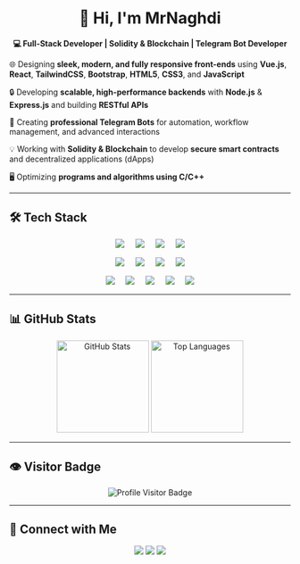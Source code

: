 <h1 align="center">👋 Hi, I'm <bold>MrNaghdi</bold></h1>

<p align="center">
 <b>💻 Full-Stack Developer | Solidity & Blockchain | Telegram Bot Developer</b>

🌐 Designing **sleek, modern, and fully responsive front-ends** using <b>Vue.js</b>, <b>React</b>, <b>TailwindCSS</b>, <b>Bootstrap</b>, <b>HTML5</b>, <b>CSS3</b>, and <b>JavaScript</b>

🔒 Developing **scalable, high-performance backends** with <b>Node.js</b> & <b>Express.js</b> and building **RESTful APIs**

🤖 Creating **professional Telegram Bots** for automation, workflow management, and advanced interactions

💡 Working with <b>Solidity & Blockchain</b> to develop **secure smart contracts** and decentralized applications (dApps)

🖥️ Optimizing **programs and algorithms using C/C++**
 
</p>

---

## 🛠️ Tech Stack


<p align="center">
  <!-- ردیف ۲ -->
  <img src="https://img.shields.io/badge/HTML5-E34F26?style=for-the-badge&logo=html5&logoColor=white"/>
  &nbsp;&nbsp;&nbsp;
  <img src="https://img.shields.io/badge/CSS3-1572B6?style=for-the-badge&logo=css3&logoColor=white"/>
  &nbsp;&nbsp;&nbsp;
  <img src="https://img.shields.io/badge/TailwindCSS-06B6D4?style=for-the-badge&logo=tailwind-css&logoColor=white"/>
  &nbsp;&nbsp;&nbsp;
  <img src="https://img.shields.io/badge/Bootstrap-7952B3?style=for-the-badge&logo=bootstrap&logoColor=white"/>
</p>

<p align="center">
  <!-- ردیف ۱ -->
  <img src="https://img.shields.io/badge/JavaScript-F7DF1E?style=for-the-badge&logo=javascript&logoColor=black"/>
  &nbsp;&nbsp;&nbsp;
  <img src="https://img.shields.io/badge/Node.js-339933?style=for-the-badge&logo=node.js&logoColor=white"/>
  &nbsp;&nbsp;&nbsp;
  <img src="https://img.shields.io/badge/Vue.js-35495E?style=for-the-badge&logo=vue.js&logoColor=4FC08D"/>
  &nbsp;&nbsp;&nbsp;
  <img src="https://img.shields.io/badge/React-61DAFB?style=for-the-badge&logo=react&logoColor=black"/>
</p>


<p align="center">
  <!-- ردیف ۳ -->
  <img src="https://img.shields.io/badge/Telegram_Bot-0088CC?style=for-the-badge&logo=telegram&logoColor=white"/>
  &nbsp;&nbsp;&nbsp;
  <img src="https://img.shields.io/badge/C/C++-00599C?style=for-the-badge&logo=c%2B%2B&logoColor=white"/>
  &nbsp;&nbsp;&nbsp;
  <img src="https://img.shields.io/badge/Solidity-363636?style=for-the-badge&logo=ethereum&logoColor=white"/>
  &nbsp;&nbsp;&nbsp;
  <img src="https://img.shields.io/badge/RESTful_API-FF6C37?style=for-the-badge&logo=swagger&logoColor=white"/>
  &nbsp;&nbsp;&nbsp;
  <img src="https://img.shields.io/badge/Responsive_Web-00A3E0?style=for-the-badge&logo=html5&logoColor=white"/>
</p>




---

## 📊 GitHub Stats

<p align="center">
  <img src="https://github-readme-stats.vercel.app/api?username=MrNaghdi&show_icons=true&theme=radical&hide_title=true" alt="GitHub Stats" height="165"/>
  <img src="https://github-readme-stats.vercel.app/api/top-langs/?username=MrNaghdi&layout=compact&theme=radical" alt="Top Languages" height="165"/>
</p>

---

## 👁️ Visitor Badge

<p align="center">
  <img src="https://visitor-badge.laobi.icu/badge?page_id=MrNaghdi.MrNaghdi" alt="Profile Visitor Badge"/>
</p>

---

## 🤝 Connect with Me

<p align="center">
  <a href="https://github.com/MrNaghdi"><img src="https://img.shields.io/badge/GitHub-000?style=for-the-badge&logo=github&logoColor=white"/></a>
  <a href="https://t.me/MrNaghdi"><img src="https://img.shields.io/badge/Telegram-0088CC?style=for-the-badge&logo=telegram&logoColor=white"/></a>
  <a href="mailto:MrNaghdi8@gmail.com"><img src="https://img.shields.io/badge/Email-D14836?style=for-the-badge&logo=gmail&logoColor=white"/></a>
</p>
